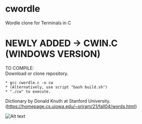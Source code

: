 # cwordle
Wordle clone for Terminals in C 
# NEWLY ADDED -> CWIN.C (WINDOWS VERSION)

TO COMPILE:  
Download or clone repository.

    * gcc cwordle.c -o cw  
    * (Alternatively, use script "bash build.sh")
    * "./cw" to execute.
    
Dictionary by Donald Knuth at Stanford University. 
(https://homepage.cs.uiowa.edu/~sriram/21/fall04/words.html)

![Alt text](cwordle.jpg?raw=true "Demo")
